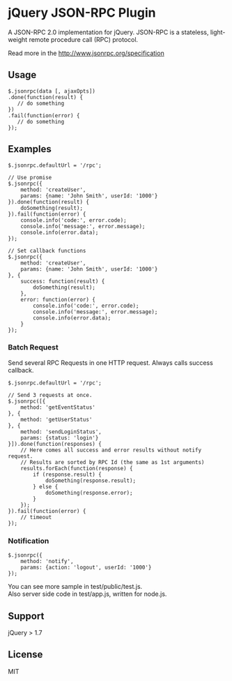 # jQuery JSON-RPC Plugin

A JSON-RPC 2.0 implementation for jQuery.
JSON-RPC is a stateless, light-weight remote procedure call (RPC) protocol.

Read more in the <http://www.jsonrpc.org/specification>

## Usage

```
$.jsonrpc(data [, ajaxOpts])
.done(function(result) {
   // do something
})
.fail(function(error) {
   // do something
});
```

## Examples

```
$.jsonrpc.defaultUrl = '/rpc';

// Use promise
$.jsonrpc({
    method: 'createUser',
    params: {name: 'John Smith', userId: '1000'}
}).done(function(result) {
    doSomething(result);
}).fail(function(error) {
    console.info('code:', error.code);
    console.info('message:', error.message);
    console.info(error.data);
});

// Set callback functions
$.jsonrpc({
    method: 'createUser',
    params: {name: 'John Smith', userId: '1000'}
}, {
    success: function(result) {
        doSomething(result);
    },
    error: function(error) {
        console.info('code:', error.code);
        console.info('message:', error.message);
        console.info(error.data);
    }
});
```

### Batch Request

Send several RPC Requests in one HTTP request. Always calls success callback.

```
$.jsonrpc.defaultUrl = '/rpc';

// Send 3 requests at once.
$.jsonrpc([{
    method: 'getEventStatus'
}, {
    method: 'getUserStatus'
}, {
    method: 'sendLoginStatus',
    params: {status: 'login'}
}]).done(function(responses) {
    // Here comes all success and error results without notify request.
    // Results are sorted by RPC Id (the same as 1st arguments)
    results.forEach(function(response) {
        if (response.result) {
            doSomething(response.result);
        } else {
            doSomething(response.error);
        }
    });
}).fail(function(error) {
    // timeout
});
```

### Notification

```
$.jsonrpc({
    method: 'notify',
    params: {action: 'logout', userId: '1000'}
});
```

You can see more sample in test/public/test.js.  
Also server side code in test/app.js, written for node.js.

## Support

jQuery > 1.7

## License

MIT
